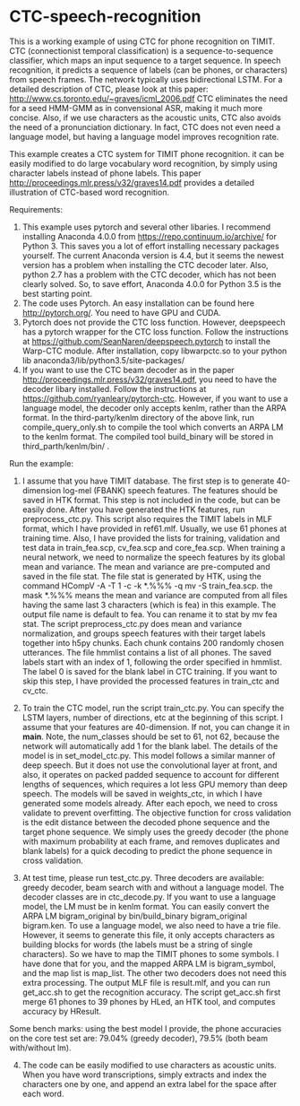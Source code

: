 # CTC-speech-recognition
This is a working example of using CTC for phone recognition on TIMIT.
CTC (connectionist temporal classification) is a sequence-to-sequence classifier, which maps an input sequence to a target sequence. In speech recognition, it predicts a sequence of labels (can be phones, or characters) from speech frames. The network typically uses bidirectional LSTM. For a detailed description of CTC, please look at this paper:
http://www.cs.toronto.edu/~graves/icml_2006.pdf
CTC eliminates the need for a seed HMM-GMM as in convensional ASR, making it much more concise. Also, if we use characters as the acoustic units, CTC also avoids the need of a pronunciation dictionary. In fact, CTC does not even need a language model, but having a language model improves recognition rate.

This example creates a CTC system for TIMIT phone recognition. it can be easily modified to do large vocabulary word recognition, by simply using character labels instead of phone labels. This paper http://proceedings.mlr.press/v32/graves14.pdf provides a detailed illustration of CTC-based word recognition.

Requirements:
1. This example uses pytorch and several other libaries. I recommend installing Anaconda 4.0.0 from https://repo.continuum.io/archive/ for Python 3. This saves you a lot of effort installing necessary packages yourself. The current Anaconda version is 4.4, but it seems the newest version has a problem when installing the CTC decoder later. Also, python 2.7 has a problem with the CTC decoder, which has not been clearly solved. So, to save effort, Anaconda 4.0.0 for Python 3.5 is the best starting point.
2. The code uses Pytorch. An easy installation can be found here http://pytorch.org/. You need to have GPU and CUDA.
3. Pytorch does not provide the CTC loss function. However, deepspeech has a pytorch wrapper for the CTC loss function. Follow the instructions at https://github.com/SeanNaren/deepspeech.pytorch to install the Warp-CTC module. After installation, copy libwarpctc.so to your python lib anaconda3/lib/python3.5/site-packages/
4. If you want to use the CTC beam decoder as in the paper http://proceedings.mlr.press/v32/graves14.pdf, you need to have the decoder libary installed. Follow the instructions at https://github.com/ryanleary/pytorch-ctc. However, if you want to use a language model, the decoder only accepts kenlm, rather than the ARPA format. In the third-party/kenlm directory of the above link, run compile_query_only.sh to compile the tool which converts an ARPA LM to the kenlm format. The compiled tool build_binary will be stored in third_parth/kenlm/bin/ .

Run the example:
1. I assume that you have TIMIT database. The first step is to generate 40-dimension log-mel (FBANK) speech features. The features should be saved in HTK format. This step is not included in the code, but can be easily done. After you have generated the HTK features, run preprocess_ctc.py. This script also requires the TIMIT labels in MLF format, which I have provided in ref61.mlf. Usually, we use 61 phones at training time. Also, I have provided the lists for training, validation and test data in train_fea.scp, cv_fea.scp and core_fea.scp. When training a neural network, we need to normalize the speech features by its global mean and variance. The mean and variance are pre-computed and saved in the file stat. The file stat is generated by HTK, using the command HCompV -A -T 1 -c <output directory> -k *.%%% -q mv -S train_fea.scp. the mask *.%%% means the mean and variance are computed from all files having the same last 3 characters (which is fea) in this example. The output file name is default to fea. You can rename it to stat by mv fea stat. The script preprocess_ctc.py does mean and variance normalization, and groups speech features with their target labels together into h5py chunks. Each chunk contains 200 randomly chosen utterances. The file hmmlist contains a list of all phones. The saved labels start with an index of 1, following the order specified in hmmlist. The label 0 is saved for the blank label in CTC training. If you want to skip this step, I have provided the processed features in train_ctc and cv_ctc.

2. To train the CTC model, run the script train_ctc.py. You can specify the LSTM layers, number of directions, etc at the beginning of this script. I assume that your features are 40-dimension. If not, you can change it in __main__. Note, the num_classes should be set to 61, not 62, because the network will automatically add 1 for the blank label. The details of the model is in set_model_ctc.py. This model follows a similar manner of deep speech. But it does not use the convolutional layer at front, and also, it operates on packed padded sequence to account for different lengths of sequences, which requires a lot less GPU memory than deep speech. The models will be saved in weights_ctc, in which I have generated some models already. After each epoch, we need to cross validate to prevent overfitting. The objective function for cross validation is the edit distance between the decoded phone sequence and the target phone sequence. We simply uses the greedy decoder (the phone with maximum probability at each frame, and removes duplicates and blank labels) for a quick decoding to predict the phone sequence in cross validation.


3. At test time, please run test_ctc.py. Three decoders are available: greedy decoder, beam search with and without a language model. The decoder classes are in ctc_decode.py. If you want to use a language model, the LM must be in kenlm format. You can easily convert the ARPA LM bigram_original by bin/build_binary bigram_original bigram.ken. To use a language model, we also need to have a trie file. However, it seems to generate this file, it only accepts characters as building blocks for words (the labels must be a string of single characters). So we have to map the TIMIT phones to some symbols. I have done that for you, and the mapped ARPA LM is bigram_symbol, and the map list is map_list. The other two decoders does not need this extra processing. The output MLF file is result.mlf, and you can run get_acc.sh to get the recognition accuracy. The script get_acc.sh first merge 61 phones to 39 phones by HLed, an HTK tool, and computes accuracy by HResult.


Some bench marks:
using the best model I provide, the phone accuracies on the core test set are: 79.04% (greedy decoder), 79.5% (both beam with/without lm).


4. The code can be easily modified to use characters as acoustic units. When you have word transcriptions, simply extracts and index the characters one by one, and append an extra label for the space after each word. 
